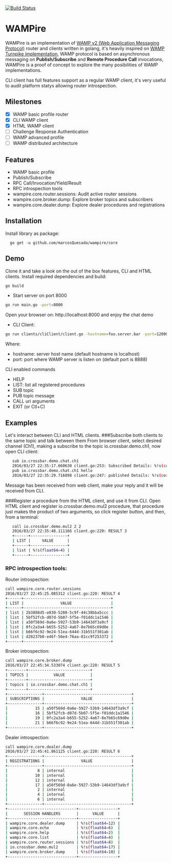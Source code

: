 [![Build Status](https://travis-ci.org/marcosQuesada/wampire.svg?branch=master)](https://travis-ci.org/marcosQuesada/wampire)

WAMPire
=======
 WAMPire is an implementation of [WAMP v2 (Web Application Messaging Protocol)](http://wamp-proto.org/) router and clients written in golang, it's heavily inspired on [WAMP Turnpike implementation](https://github.com/jcelliott/turnpike), WAMP protocol is based on asynchronous messaging on **Publish/Subscribe** and **Remote Procedure Call** invocations, WAMPire is a proof of concept to explore the many posibilities of WAMP implementations.
 
 CLI client has full features support as a regular WAMP client, it's very useful to audit platform statys allowing router introspection.
 
## Milestones
- [x] WAMP basic profile router
- [x] CLI WAMP client
- [x] HTML WAMP client
- [ ] Challenge Response Authentication
- [ ] WAMP advanced profile 
- [ ] WAMP distributed architecture 

## Features 
 * WAMP basic profile
  * Publish/Subscribe 
  * RPC Call/Invocation/Yield/Result
 * RPC introspection tools
  *  wampire.core.router.sessions: Audit active router sessions
  *  wampire.core.broker.dump: Explore broker topics and subscribers
  *  wampire.core.dealer.dump: Explore dealer procedures and registrations

## Installation
Install library as package:
```
  go get -u github.com/marcosQuesada/wampire/core
```  

## Demo
  Clone it and take a look on the out of the box features, CLI and HTML clients.
 Install required dependencies and build:
 ```bash
 go build
 ```
 * Start server on port 8000
```bash
go run main.go -port=8000
```
   Open your browser on: http://localhost:8000 and enjoy the chat demo

 * CLI Client:
```bash
go run clients/cliClient/client.go -hostname=foo.server.bar -port=12000
``` 
Where:
 * hostname: server host name (default hostname is localhost)
 * port: port where WAMP server is listen on (default port is 8888)

 CLI enabled commands
   * HELP
   * LIST: list all registered procedures
   * SUB topic
   * PUB topic message
   * CALL uri arguments
   * EXIT (or Ctl+C)
   
 ## Examples
 Let's interact between CLI and HTML clients.
 ###Subscribe both clients to the same topic and talk between them
  From browser client, select desired channel (Ch1), making a subscribe to the topic io.crossbar.demo.ch1,
  now open CLI client:
  ```bash
     sub io.crossbar.demo.chat.ch1
     2016/03/27 22:35:17.660630 client.go:253: Subscribed Details: %!s(core.ID=16) 
     pub io.crossbar.demo.chat.ch1 hello
     2016/03/27 22:35:29.716898 client.go:247: published Details: %!s(core.ID=2) 
  ```
   Message has been received from web client, make your reply and it will be received from CLI.
   
 ###Register a procedure from the HTML client, and use it from CLI.
 Open HTML client and register io.crossbar.demo.mul2 procedure, that procedure just 
 makes the product of two arguments, so click register button, and then, from a terminal:
 
```bash
   call io.crossbar.demo.mul2 2 2
   2016/03/27 22:35:48.111166 client.go:220: RESULT 3
   +------+----------------+
   | LIST |     VALUE      |
   +------+----------------+
   | list | %!s(float64=4) |
   +------+----------------+
```

 ### RPC introspection tools:
  Router introspection:
 ```bash
 call wampire.core.router.sessions
 2016/03/27 22:45:25.085312 client.go:220: RESULT 4
 +------+--------------------------------------+
 | LIST |                VALUE                 |
 +------+--------------------------------------+
 | list | 2b3888d5-e830-5280-5c9f-44c38bba5ccc |
 | list | 5bf52fcb-d07d-5b07-5f5e-f01ddc1a1546 |
 | list | a50f569d-0a6e-5927-53b9-14643df3a9cf |
 | list | 0fc2a3a4-b655-5252-4a67-8e7b65c69d0e |
 | list | b66f6c92-9e24-51ea-644d-31b551f301ab |
 | list | d28237b0-e46f-56e4-76aa-81cc9f253372 |
 +------+--------------------------------------+
  ```
  
  Broker introspection:
  ```bash
 call wampire.core.broker.dump
 2016/03/27 22:45:34.533074 client.go:220: RESULT 5
 +--------+---------------------------+
 | TOPICS |           VALUE           |
 +--------+---------------------------+
 | topics | io.crossbar.demo.chat.ch1 |
 +--------+---------------------------+
 +---------------+--------------------------------------+
 | SUBSCRIPTIONS |                VALUE                 |
 +---------------+--------------------------------------+
 |            15 | a50f569d-0a6e-5927-53b9-14643df3a9cf |
 |            16 | 5bf52fcb-d07d-5b07-5f5e-f01ddc1a1546 |
 |            19 | 0fc2a3a4-b655-5252-4a67-8e7b65c69d0e |
 |            21 | b66f6c92-9e24-51ea-644d-31b551f301ab |
 +---------------+--------------------------------------+
 ```
 
  Dealer introspection:
 ```bash
 call wampire.core.dealer.dump
 2016/03/27 22:45:41.861125 client.go:220: RESULT 6
 +---------------+--------------------------------------+
 | REGISTRATIONS |                VALUE                 |
 +---------------+--------------------------------------+
 |             8 | internal                             |
 |            10 | internal                             |
 |            12 | internal                             |
 |            17 | a50f569d-0a6e-5927-53b9-14643df3a9cf |
 |             2 | internal                             |
 |             4 | internal                             |
 |             6 | internal                             |
 +---------------+--------------------------------------+
 +------------------------------+-----------------+
 |       SESSION HANDLERS       |      VALUE      |
 +------------------------------+-----------------+
 | wampire.core.dealer.dump     | %!s(float64=12) |
 | wampire.core.echo            | %!s(float64=6)  |
 | wampire.core.help            | %!s(float64=2)  |
 | wampire.core.list            | %!s(float64=4)  |
 | wampire.core.router.sessions | %!s(float64=8)  |
 | io.crossbar.demo.mul2        | %!s(float64=17) |
 | wampire.core.broker.dump     | %!s(float64=10) |
 +------------------------------+-----------------+
 ```

